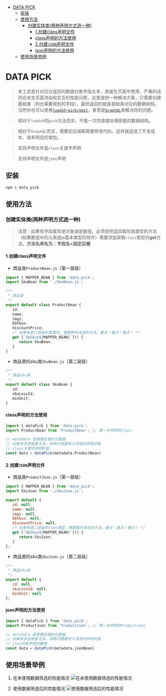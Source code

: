 - [DATA PICK](#data-pick)
  - [安装](#%e5%ae%89%e8%a3%85)
  - [使用方法](#%e4%bd%bf%e7%94%a8%e6%96%b9%e6%b3%95)
    - [创建实体类(两种声明方式选一种)](#%e5%88%9b%e5%bb%ba%e5%ae%9e%e4%bd%93%e7%b1%bb%e4%b8%a4%e7%a7%8d%e5%a3%b0%e6%98%8e%e6%96%b9%e5%bc%8f%e9%80%89%e4%b8%80%e7%a7%8d)
      - [1.创建class声明文件](#1%e5%88%9b%e5%bb%baclass%e5%a3%b0%e6%98%8e%e6%96%87%e4%bb%b6)
      - [class声明的方法使用](#class%e5%a3%b0%e6%98%8e%e7%9a%84%e6%96%b9%e6%b3%95%e4%bd%bf%e7%94%a8)
      - [2.创建`JSON`声明文件](#2%e5%88%9b%e5%bb%bajson%e5%a3%b0%e6%98%8e%e6%96%87%e4%bb%b6)
      - [json声明的方法使用](#json%e5%a3%b0%e6%98%8e%e7%9a%84%e6%96%b9%e6%b3%95%e4%bd%bf%e7%94%a8)
  - [使用场景举例](#%e4%bd%bf%e7%94%a8%e5%9c%ba%e6%99%af%e4%b8%be%e4%be%8b)

# DATA PICK

> 本工具是针对后台返回的数据对象字段太多，直接在页面中使用，严重的话则会发生页面渲染和交互的性能问题，这里提供一种解决方案，只需要创建基础类（列出需要用到的字段），最终返回的就是基础类对应的数据结构。当然你也可以使用[`loadsh`-`pick/omit`](http://lodash.think2011.net/pick)，甚至是[`GraphQL`](https://graphql.org.cn/)来解决你的问题。

> 相对于`loadsh`的`pick`方法而言，不能一次性直接处理嵌套的数据结构。

> 相对于`GraphQL`而言，需要前后端都需要修改代码，这样就造成了开发成本、效率明显的增加。

> 支持声明文件是`class`关键字声明

> 支持声明文件是`json`声明

## 安装

```bash
npm i data_pick
```

## 使用方法

### 创建实体类(两种声明方式选一种)

> 注意：如果有字段属性是对象或是数组，必须提供返回属性值类型的方法（如果数组中的元素是js基本类型的除外）需要添加获取`class`类型的**get**方法，**方法名命名为：字段名+固定后缀**

#### 1.创建class声明文件

- 商品类`ProductBean.js`（第一层级）
```javascript
import { MAPPER_BEAN } from 'data_pick';
import SkuBean from './SkuBean.js';

/**
 * 商品类
 */
export default class ProductBean {
   id;
   name;
   imgs;
   bbSkus;
   discountPrice;
   /* 如果有第二层级的类属性，需要额外添加的方法，重点！重点！重点！ */
   get [`bbSkus${MAPPER_BEAN}`]() {
      return SkuBean;
   }
}

```

- 商品里的sku类`SkuBean.js`（第二层级）
```javascript
/**
 * 商品sku类
 */
export default class SkuBean {
   id;
   skuLossId;
   minUnit;
}
```

#### class声明的方法使用
```javascript
import { dataPick } from 'data_pick';
import ProductBean from 'ProductBean'; // 第一步声明的class

// metadata 是需要处理的元数据
// 如果有多层嵌套关系，调用只需要传入顶层的声明对象
// class关键字声明的类
const data = dataPick(metadata,ProductBean)
```



#### 2.创建`JSON`声明文件

- 商品类`ProductJson.js`（第一层级）
```javascript
import { MAPPER_BEAN } from 'data_pick';
import SkuJson from './SkuJson.js';

export default {
   id: null,
   name: null,
   imgs: null,
   bbSkus: null,
   discountPrice: null,
   /* 如果有第二层级的json类型，需要额外添加的方法，重点！重点！重点！ */
   get [`bbSkus${MAPPER_BEAN}`]() {
      return SkuJson;
   }
};

```

- 商品里的sku类`SkuJson.js`（第二层级）
```javascript
/**
 * 商品sku类
 */
export default {
   id: null,
   skuLossId: null,
   minUnit: null
};
```

#### json声明的方法使用
```javascript
import { dataPick } from 'data_pick';
import ProductJson from 'ProductJson'; // 第一步声明的ProductJson

// metadata 是需要处理的元数据
// 如果有多层嵌套关系，调用只需要传入顶层的声明对象
// json对象声明的数据
const data = dataPick(metadata,jsonBean)
```

## 使用场景举例

1. 在未使用数据筛选的性能情况
    ![在未使用数据筛选的性能情况](https://jeno.oss-cn-shanghai.aliyuncs.com/web/npm/low_performance.gif)

2. 使用数据筛选后的性能情况
    ![使用数据筛选后的性能情况](https://jeno.oss-cn-shanghai.aliyuncs.com/web/npm/high_performance.gif)


